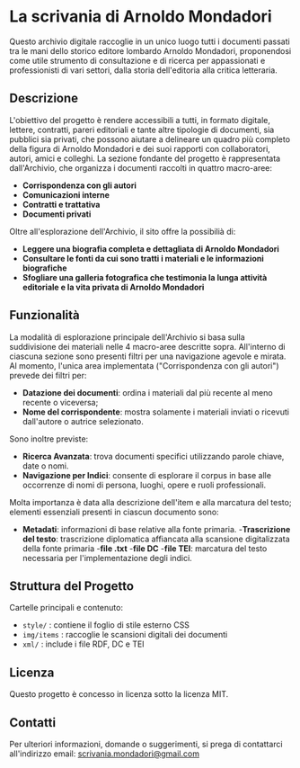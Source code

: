 # La scrivania di Arnoldo Mondadori

Questo archivio digitale raccoglie in un unico luogo tutti i documenti passati tra le mani dello storico editore lombardo Arnoldo Mondadori, proponendosi come utile strumento di consultazione e di ricerca per appassionati e professionisti di vari settori, dalla storia dell'editoria alla critica letteraria.

## Descrizione

L'obiettivo del progetto è rendere accessibili a tutti, in formato digitale, lettere, contratti, pareri editoriali e tante altre tipologie di documenti, sia pubblici sia privati, che possono aiutare a delineare un quadro più completo della figura di Arnoldo Mondadori e dei suoi rapporti con collaboratori, autori, amici e colleghi.
La sezione fondante del progetto è rappresentata dall'Archivio, che organizza i documenti raccolti in quattro macro-aree:

- **Corrispondenza con gli autori**
- **Comunicazioni interne**
- **Contratti e trattativa**
- **Documenti privati**

Oltre all'esplorazione dell'Archivio, il sito offre la possibilià di:
- **Leggere una biografia completa e dettagliata di Arnoldo Mondadori**
- **Consultare le fonti da cui sono tratti i materiali e le informazioni biografiche**
- **Sfogliare una galleria fotografica che testimonia la lunga attività editoriale e la vita privata di Arnoldo Mondadori**


## Funzionalità

La modalità di esplorazione principale dell'Archivio si basa sulla suddivisione dei materiali nelle 4 macro-aree descritte sopra. All'interno di ciascuna sezione sono presenti filtri per una navigazione agevole e mirata. Al momento, l'unica area implementata ("Corrispondenza con gli autori") prevede dei filtri per:
- **Datazione dei documenti**: ordina i materiali dal più recente al meno recente o viceversa;
- **Nome del corrispondente**: mostra solamente i materiali inviati o ricevuti dall'autore o autrice selezionato.

Sono inoltre previste:
- **Ricerca Avanzata**: trova documenti specifici utilizzando parole chiave, date o nomi.
- **Navigazione per Indici**: consente di esplorare il corpus in base alle occorrenze di nomi di persona, luoghi, opere e ruoli professionali.

Molta importanza è data alla descrizione dell'item e alla marcatura del testo; elementi essenziali presenti in ciascun documento sono:
- **Metadati**: informazioni di base relative alla fonte primaria.
-**Trascrizione del testo**: trascrizione diplomatica affiancata alla scansione digitalizzata della fonte primaria
-**file .txt**
-**file DC**
-**file TEI**: marcatura del testo necessaria per l'implementazione degli indici.

## Struttura del Progetto

Cartelle principali e contenuto:
- `style/` : contiene il foglio di stile esterno CSS
- `img/items` : raccoglie le scansioni digitali dei documenti
- `xml/` : include i file RDF, DC e TEI

## Licenza

Questo progetto è concesso in licenza sotto la licenza MIT.  

## Contatti

Per ulteriori informazioni, domande o suggerimenti, si prega di contattarci all'indirizzo email: scrivania.mondadori@gmail.com